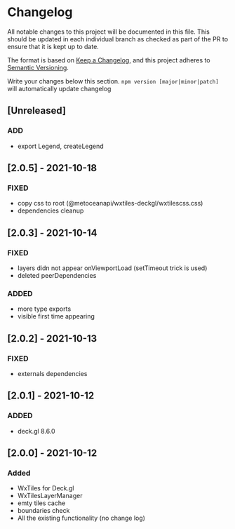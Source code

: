 # Changelog

All notable changes to this project will be documented in this file. This should be updated in each individual branch as checked as part of the PR to ensure that it is kept up to date.

The format is based on [Keep a Changelog](https://keepachangelog.com/en/1.0.0/),
and this project adheres to [Semantic Versioning](https://semver.org/spc/v2.0.0.html).

Write your changes below this section. `npm version [major|minor|patch]` will automatically update changelog

## [Unreleased]

### ADD

- export Legend, createLegend

## [2.0.5] - 2021-10-18

### FIXED

- copy css to root (@metoceanapi/wxtiles-deckgl/wxtilescss.css)
- dependencies cleanup

## [2.0.3] - 2021-10-14

### FIXED

- layers didn not appear onViewportLoad (setTimeout trick is used)
- deleted peerDependencies

### ADDED

- more type exports
- visible first time appearing

## [2.0.2] - 2021-10-13

### FIXED

- externals dependencies

## [2.0.1] - 2021-10-12

### ADDED

- deck.gl 8.6.0

## [2.0.0] - 2021-10-12

### Added

- WxTiles for Deck.gl
- WxTilesLayerManager
- emty tiles cache
- boundaries check
- All the existing functionality (no change log)

